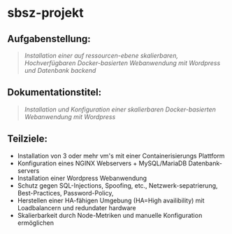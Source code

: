 # sbsz-projekt

## Aufgabenstellung:
> *Installation einer auf ressourcen-ebene skalierbaren, Hochverfügbaren Docker-basierten Webanwendung mit Wordpress und Datenbank backend*

## Dokumentationstitel:
> *Installation und Konfiguration einer skalierbaren Docker-basierten Webanwendung mit Wordpress*

## Teilziele:
* Installation von 3 oder mehr vm's mit einer Containerisierungs Plattform
* Konfiguration eines NGINX Webservers + MySQL/MariaDB Datenbank-servers
* Installation einer Wordpress Webanwendung
* Schutz gegen SQL-Injections, Spoofing, etc., Netzwerk-sepatrierung, Best-Practices, Password-Policy, 
* Herstellen einer HA-fähigen Umgebung (HA=High availibility) mit Loadbalancern und redundater hardware
* Skalierbarkeit durch Node-Metriken und manuelle Konfiguration ermöglichen